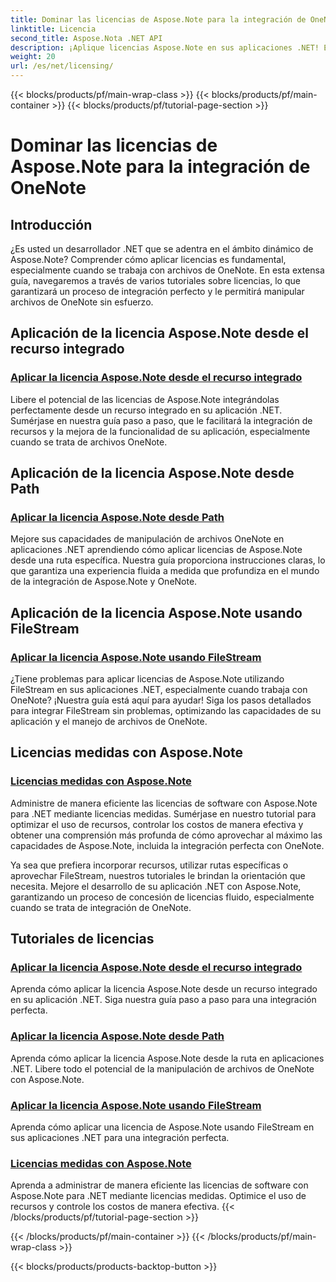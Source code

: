 ```yaml
---
title: Dominar las licencias de Aspose.Note para la integración de OneNote
linktitle: Licencia
second_title: Aspose.Nota .NET API
description: ¡Aplique licencias Aspose.Note en sus aplicaciones .NET! Explore guías paso a paso para incorporar recursos, utilizar rutas, FileStream y licencias medidas eficientes.
weight: 20
url: /es/net/licensing/
---
```


{{< blocks/products/pf/main-wrap-class >}}
{{< blocks/products/pf/main-container >}}
{{< blocks/products/pf/tutorial-page-section >}}

# Dominar las licencias de Aspose.Note para la integración de OneNote

## Introducción

¿Es usted un desarrollador .NET que se adentra en el ámbito dinámico de Aspose.Note? Comprender cómo aplicar licencias es fundamental, especialmente cuando se trabaja con archivos de OneNote. En esta extensa guía, navegaremos a través de varios tutoriales sobre licencias, lo que garantizará un proceso de integración perfecto y le permitirá manipular archivos de OneNote sin esfuerzo.

## Aplicación de la licencia Aspose.Note desde el recurso integrado
### [Aplicar la licencia Aspose.Note desde el recurso integrado](./apply-license-embedded-resource/)

Libere el potencial de las licencias de Aspose.Note integrándolas perfectamente desde un recurso integrado en su aplicación .NET. Sumérjase en nuestra guía paso a paso, que le facilitará la integración de recursos y la mejora de la funcionalidad de su aplicación, especialmente cuando se trata de archivos OneNote.

## Aplicación de la licencia Aspose.Note desde Path
### [Aplicar la licencia Aspose.Note desde Path](./apply-license-from-path/)

Mejore sus capacidades de manipulación de archivos OneNote en aplicaciones .NET aprendiendo cómo aplicar licencias de Aspose.Note desde una ruta específica. Nuestra guía proporciona instrucciones claras, lo que garantiza una experiencia fluida a medida que profundiza en el mundo de la integración de Aspose.Note y OneNote.

## Aplicación de la licencia Aspose.Note usando FileStream
### [Aplicar la licencia Aspose.Note usando FileStream](./apply-license-using-filestream/)

¿Tiene problemas para aplicar licencias de Aspose.Note utilizando FileStream en sus aplicaciones .NET, especialmente cuando trabaja con OneNote? ¡Nuestra guía está aquí para ayudar! Siga los pasos detallados para integrar FileStream sin problemas, optimizando las capacidades de su aplicación y el manejo de archivos de OneNote.

## Licencias medidas con Aspose.Note
### [Licencias medidas con Aspose.Note](./metered-licensing/)

Administre de manera eficiente las licencias de software con Aspose.Note para .NET mediante licencias medidas. Sumérjase en nuestro tutorial para optimizar el uso de recursos, controlar los costos de manera efectiva y obtener una comprensión más profunda de cómo aprovechar al máximo las capacidades de Aspose.Note, incluida la integración perfecta con OneNote.

Ya sea que prefiera incorporar recursos, utilizar rutas específicas o aprovechar FileStream, nuestros tutoriales le brindan la orientación que necesita. Mejore el desarrollo de su aplicación .NET con Aspose.Note, garantizando un proceso de concesión de licencias fluido, especialmente cuando se trata de integración de OneNote.
## Tutoriales de licencias
### [Aplicar la licencia Aspose.Note desde el recurso integrado](./apply-license-embedded-resource/)
Aprenda cómo aplicar la licencia Aspose.Note desde un recurso integrado en su aplicación .NET. Siga nuestra guía paso a paso para una integración perfecta.
### [Aplicar la licencia Aspose.Note desde Path](./apply-license-from-path/)
Aprenda cómo aplicar la licencia Aspose.Note desde la ruta en aplicaciones .NET. Libere todo el potencial de la manipulación de archivos de OneNote con Aspose.Note.
### [Aplicar la licencia Aspose.Note usando FileStream](./apply-license-using-filestream/)
Aprenda cómo aplicar una licencia de Aspose.Note usando FileStream en sus aplicaciones .NET para una integración perfecta.
### [Licencias medidas con Aspose.Note](./metered-licensing/)
Aprenda a administrar de manera eficiente las licencias de software con Aspose.Note para .NET mediante licencias medidas. Optimice el uso de recursos y controle los costos de manera efectiva.
{{< /blocks/products/pf/tutorial-page-section >}}

{{< /blocks/products/pf/main-container >}}
{{< /blocks/products/pf/main-wrap-class >}}

{{< blocks/products/products-backtop-button >}}
